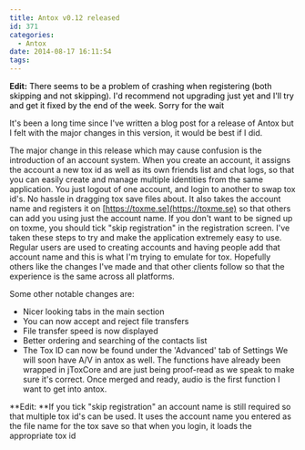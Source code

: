 ```yaml
---
title: Antox v0.12 released
id: 371
categories:
  - Antox
date: 2014-08-17 16:11:54
tags:
---
```


**Edit:** <span style="color: #000000;">There seems to be a problem of crashing when registering (both skipping and not skipping). I'd recommend not upgrading just yet and I'll try and get it fixed by the end of the week. Sorry for the wait</span>

It's been a long time since I've written a blog post for a release of Antox but I felt with the major changes in this version, it would be best if I did.

The major change in this release which may cause confusion is the introduction of an account system. When you create an account, it assigns the account a new tox id as well as its own friends list and chat logs, so that you can easily create and manage multiple identities from the same application. You just logout of one account, and login to another to swap tox id's. No hassle in dragging tox save files about. It also takes the account name and registers it on [https://toxme.se](https://toxme.se) so that others can add you using just the account name. If you don't want to be signed up on toxme, you should tick "skip registration" in the registration screen. I've taken these steps to try and make the application extremely easy to use. Regular users are used to creating accounts and having people add that account name and this is what I'm trying to emulate for tox. Hopefully others like the changes I've made and that other clients follow so that the experience is the same across all platforms.

Some other notable changes are:

- Nicer looking tabs in the main section
- You can now accept and reject file transfers
- File transfer speed is now displayed
- Better ordering and searching of the contacts list
- The Tox ID can now be found under the 'Advanced' tab of Settings
  We will soon have A/V in antox as well. The functions have already been wrapped in jToxCore and are just being proof-read as we speak to make sure it's correct. Once merged and ready, audio is the first function I want to get into antox.

**Edit: **If you tick "skip registration" an account name is still required so that multiple tox id's can be used. It uses the account name you entered as the file name for the tox save so that when you login, it loads the appropriate tox id
